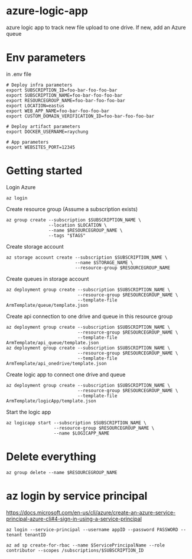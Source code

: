 # azure-logic-app
azure logic app to track new file upload to one drive. If new, add an Azure queue



# Env parameters
in .env file
```
# Deploy infra parameters
export SUBSCRIPTION_ID=foo-bar-foo-foo-bar
export SUBSCRIPTION_NAME=foo-bar-foo-foo-bar
export RESOURCEGROUP_NAME=foo-bar-foo-foo-bar
export LOCATION=eastus
export WEB_APP_NAME=foo-bar-foo-foo-bar
export CUSTOM_DOMAIN_VERIFICATION_ID=foo-bar-foo-foo-bar

# Deploy artifact parameters
export DOCKER_USERNAME=raychung

# App parameters
export WEBSITES_PORT=12345
```

# Getting started


Login Azure
```
az login
```

Create resource group (Assume a subscription exists)
```
az group create --subscription $SUBSCRIPTION_NAME \
                --location $LOCATION \
                --name $RESOURCEGROUP_NAME \
                --tags "$TAGS"
```

Create storage account
```
az storage account create --subscription $SUBSCRIPTION_NAME \
                          --name $STORAGE_NAME \
                          --resource-group $RESOURCEGROUP_NAME
```

Create queues in storage account
```
az deployment group create --subscription $SUBSCRIPTION_NAME \
                           --resource-group $RESOURCEGROUP_NAME \
                           --template-file ArmTemplate/queue/template.json
```
<!-- ```
az deployment group create --subscription $SUBSCRIPTION_NAME \
                           --resource-group $RESOURCEGROUP_NAME \
                           --template-file ArmTemplate/queue/template.json \
                           --parameters ArmTemplate/queue/parameters.json

az storage queue create --subscription $SUBSCRIPTION_NAME \
                        --name $STORAGE_QUEUE_NAME \

az deployment group create --subscription $SUBSCRIPTION_NAME \
                           --resource-group $RESOURCEGROUP_NAME \
                           --template-file ArmTemplate/logicApp/template.json
``` -->


Create api connection to one drive and queue in this resource group
```
az deployment group create --subscription $SUBSCRIPTION_NAME \
                           --resource-group $RESOURCEGROUP_NAME \
                           --template-file ArmTemplate/api_queue/template.json
az deployment group create --subscription $SUBSCRIPTION_NAME \
                           --resource-group $RESOURCEGROUP_NAME \
                           --template-file ArmTemplate/api_onedrive/template.json
```

Create logic app to connect one drive and queue
```
az deployment group create --subscription $SUBSCRIPTION_NAME \
                           --resource-group $RESOURCEGROUP_NAME \
                           --template-file ArmTemplate/logicApp/template.json
```

Start the logic app
```
az logicapp start --subscription $SUBSCRIPTION_NAME \
                  --resource-group $RESOURCEGROUP_NAME \
                  --name $LOGICAPP_NAME
```



# Delete everything

```
az group delete --name $RESOURCEGROUP_NAME
```



# az login by service principal 
https://docs.microsoft.com/en-us/cli/azure/create-an-azure-service-principal-azure-cli#4-sign-in-using-a-service-principal

```
az login --service-principal --username appID --password PASSWORD --tenant tenantID
```

```
az ad sp create-for-rbac --name $ServicePrincipalName --role contributor --scopes /subscriptions/$SUBSCRIPTION_ID
```